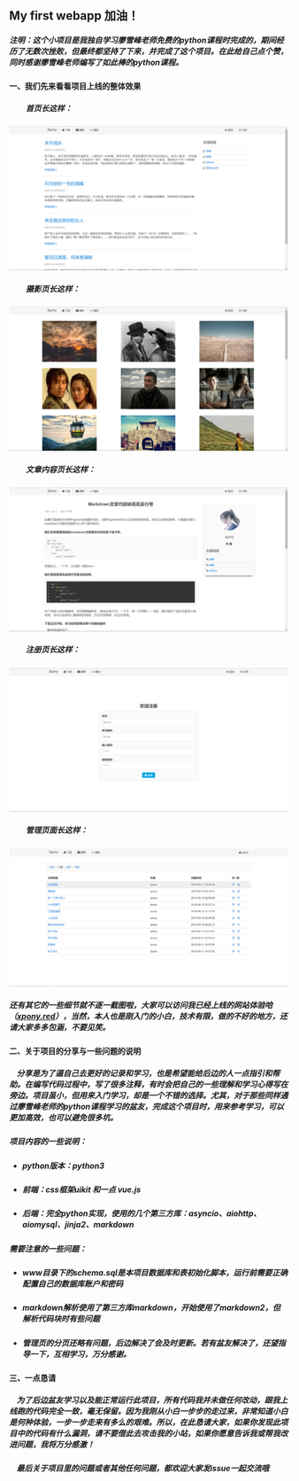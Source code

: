 ## My first webapp 加油！
##### 注明：这个小项目是我独自学习廖雪峰老师免费的python课程时完成的，期间经历了无数次挫败，但最终都坚持了下来，并完成了这个项目。在此给自己点个赞，同时感谢廖雪峰老师编写了如此棒的python课程。 
#### 一、我们先来看看项目上线的整体效果
##### &nbsp;&nbsp;&nbsp;&nbsp;&nbsp;&nbsp;&nbsp;&nbsp;&nbsp;首页长这样：
![](https://raw.githubusercontent.com/xpony/Graph-bed/master/img/20190919web1.png)
##### &nbsp;&nbsp;&nbsp;&nbsp;&nbsp;&nbsp;&nbsp;&nbsp;&nbsp;摄影页长这样：
![](https://raw.githubusercontent.com/xpony/Graph-bed/master/img/20190919web2.png)
##### &nbsp;&nbsp;&nbsp;&nbsp;&nbsp;&nbsp;&nbsp;&nbsp;&nbsp;文章内容页长这样：
![](https://raw.githubusercontent.com/xpony/Graph-bed/master/img/20190919web3.png)
##### &nbsp;&nbsp;&nbsp;&nbsp;&nbsp;&nbsp;&nbsp;&nbsp;&nbsp;注册页长这样：
![](https://raw.githubusercontent.com/xpony/Graph-bed/master/img/20190919web5.png)
##### &nbsp;&nbsp;&nbsp;&nbsp;&nbsp;&nbsp;&nbsp;&nbsp;&nbsp;管理页面长这样：
![](https://raw.githubusercontent.com/xpony/Graph-bed/master/img/20190919web6.png)
##### 还有其它的一些细节就不逐一截图啦，大家可以访问我已经上线的网站体验哈（[xpony.red](http://47.98.137.46 "xpony.red")），当然，本人也是刚入门的小白，技术有限，做的不好的地方，还请大家多多包涵，不要见笑。
#### 二、关于项目的分享与一些问题的说明
##### &nbsp;&nbsp;&nbsp;&nbsp;分享是为了逼自己去更好的记录和学习，也是希望能给后边的人一点指引和帮助。在编写代码过程中，写了很多注释，有时会把自己的一些理解和学习心得写在旁边。项目虽小，但用来入门学习，却是一个不错的选择。尤其，对于那些同样通过廖雪峰老师的python课程学习的盆友，完成这个项目时，用来参考学习，可以更加高效，也可以避免很多坑。
##### 项目内容的一些说明：
- ##### python版本：python3   
- ##### 前端：css框架uikit 和一点 vue.js
- ##### 后端：完全python实现，使用的几个第三方库：asyncio、aiohttp、aiomysql、jinja2、markdown    

##### 需要注意的一些问题：
- ##### www目录下的schema.sql是本项目数据库和表初始化脚本，运行前需要正确配置自己的数据库账户和密码
- ##### markdown解析使用了第三方库markdown，开始使用了markdown2，但解析代码块时有些问题
- ##### 管理页的分页还略有问题，后边解决了会及时更新。若有盆友解决了，还望指导一下，互相学习，万分感谢。

#### 三、一点恳请
##### &nbsp;&nbsp;&nbsp;&nbsp;为了后边盆友学习以及能正常运行此项目，所有代码我并未做任何改动，跟我上线跑的代码完全一致，毫无保留。因为我刚从小白一步步的走过来，非常知道小白是何种体验，一步一步走来有多么的艰难。所以，在此恳请大家，如果你发现此项目中的代码有什么漏洞，请不要借此去攻击我的小站，如果你愿意告诉我或帮我改进问题，我将万分感激！

##### &nbsp;&nbsp;&nbsp;&nbsp;最后关于项目里的问题或者其他任何问题，都欢迎大家发issue一起交流哦